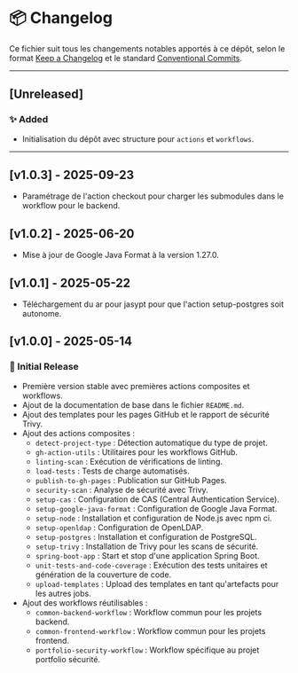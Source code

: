 # 📦 Changelog

Ce fichier suit tous les changements notables apportés à ce dépôt, selon le format [Keep a Changelog](https://keepachangelog.com/fr/1.0.0/) et le standard [Conventional Commits](https://www.conventionalcommits.org/).

---

## [Unreleased]

### ✨ Added
- Initialisation du dépôt avec structure pour `actions` et `workflows`.

---
## [v1.0.3] - 2025-09-23

- Paramétrage de l'action checkout pour charger les submodules dans le workflow pour le backend.

## [v1.0.2] - 2025-06-20

- Mise à jour de Google Java Format à la version 1.27.0.

## [v1.0.1] - 2025-05-22

- Téléchargement du ar pour jasypt pour que l'action setup-postgres soit autonome.

## [v1.0.0] - 2025-05-14

### 🚀 Initial Release
- Première version stable avec premières actions composites et workflows.
- Ajout de la documentation de base dans le fichier `README.md`.
- Ajout des templates pour les pages GitHub et le rapport de sécurité Trivy.
- Ajout des actions composites :
  - `detect-project-type` : Détection automatique du type de projet.
  - `gh-action-utils` : Utilitaires pour les workflows GitHub.
  - `linting-scan` : Exécution de vérifications de linting.
  - `load-tests` : Tests de charge automatisés.
  - `publish-to-gh-pages` : Publication sur GitHub Pages.
  - `security-scan` : Analyse de sécurité avec Trivy.
  - `setup-cas` : Configuration de CAS (Central Authentication Service).
  - `setup-google-java-format` : Configuration de Google Java Format.
  - `setup-node` : Installation et configuration de Node.js avec npm ci.
  - `setup-openldap` : Configuration de OpenLDAP.
  - `setup-postgres` : Installation et configuration de PostgreSQL.
  - `setup-trivy` : Installation de Trivy pour les scans de sécurité.
  - `spring-boot-app` : Start et stop d'une application Spring Boot.
  - `unit-tests-and-code-coverage` : Exécution des tests unitaires et génération de la couverture de code.
  - `upload-templates` : Upload des templates en tant qu'artefacts pour les autres jobs.
- Ajout des workflows réutilisables :
  - `common-backend-workflow` : Workflow commun pour les projets backend.
  - `common-frontend-workflow` : Workflow commun pour les projets frontend.
  - `portfolio-security-workflow` : Workflow spécifique au projet portfolio sécurité.
